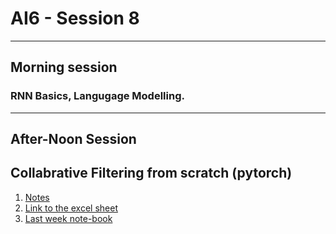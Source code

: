 # AI6 - Session 8
----
## **Morning session**

### RNN Basics, Langugage Modelling.

----
## **After-Noon Session**

## Collabrative Filtering from scratch (pytorch)

   1. [Notes](http://forums.fast.ai/t/deeplearning-lecnotes5/8416)
   2. [Link to the excel sheet](https://github.com/fastai/fastai/blob/master/courses/dl1/excel/collab_filter.xlsx)
   3. [Last week note-book]()
